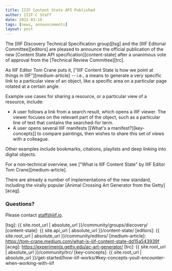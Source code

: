 ```yaml
---
title: IIIF Content State API Published
author: IIIF-C Staff
date: 2022-03-16
tags: [news, announcements]
layout: post
---
```


The [IIIF Discovery Technical Specification group][tsg] and the [IIIF Editorial Committee][editors] are pleased to announce the official publication of the new [Content State API specification][content-state] after a unanimous vote of approval from the [Technical Review Committee][trc].

As IIIF Editor Tom Crane puts it, ["IIIF Content State is how we point at things in IIIF"][medium-article] -- i.e., a means to generate a very specific link to a particular view of an object, like a specific area on a particular page rotated at a certain angle.

Example use cases for sharing a resource, or a particular view of a resource, include:

- A user follows a link from a search result, which opens a IIIF viewer. The viewer focuses on the relevant part of the object, such as a particular line of text that contains the searched-for term.
- A user opens several IIIF manifests [[What's a manifest?][key-concepts]] to compare paintings, then wishes to share this set of views with a colleague.

Other examples include bookmarks, citations, playlists and deep linking into digital objects.

For a non-technical overview, see ["What is IIIF Content State" by IIIF Editor Tom Crane][medium-article].

There are already a number of implementations of the new standard, including the virally popular [Animal Crossing Art Generator from the Getty][acag]. 

### Questions?

Please contact [staff@iiif.io](mailto:staff@iiif.io).


[tsg]: {{ site.root_url | absolute_url }}/community/groups/discovery/
[content-state]: {{ site.api_url | absolute_url }}/content-state/
[editors]: {{ site.root_url | absolute_url }}/community/editors/
[medium-article]:  https://tom-crane.medium.com/what-is-iiif-content-state-dd15a543939f
[acag]: https://experiments.getty.edu/ac-art-generator/
[trc]: {{ site.root_url | absolute_url }}/community/trc/
[key-concepts]: {{ site.root_url | absolute_url }}/get-started/how-iiif-works/#key-concepts-youll-encounter-when-working-with-iiif